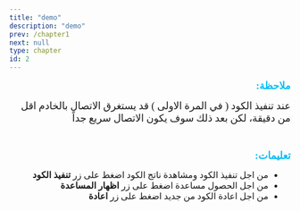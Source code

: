 ```yaml
---
title: "demo"
description: "demo" 
prev: /chapter1
next: null
type: chapter
id: 2
---
```



<codeblock id="demo">
  
<div dir="RTL">  
<p line-height:1.5">
<strong>
<font size="4" color="#09bef3" face="cairo">
ملاحظة:
</font>
</strong>
</p>

<p line-height:1.5">
<font size="4" face="cairo">
عند تنفيذ الكود ( في المرة الاولى ) قد يستغرق الاتصال بالخادم اقل من دقيقة، لكن بعد ذلك سوف يكون الاتصال سريع جداً
</font>
</p>
<br>
<p line-height:1.5">
<strong>
<font size="4" color="#09bef3" face="cairo">
تعليمات:
</font>
</strong>
</p>

<ul line-height:1.5">
<font size="3.5" face="cairo">
<li>
من اجل تنفيذ الكود ومشاهدة ناتج الكود اضغط على زر <strong>تنفيذ الكود</strong>
</li> 
  
<li>
من اجل الحصول مساعدة اضغط على زر <strong>اظهار المساعدة</strong> 
</li>


<li>
من اجل اعادة الكود من جديد اضغط على زر <strong>اعادة</strong>
</li>

</font>
</ul> 


</div>

</codeblock>

